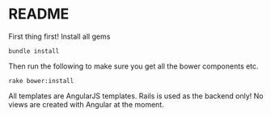 # README

First thing first! Install all gems

```
bundle install
```

Then run the following to make sure you get all the bower components etc.

```
rake bower:install
```

All templates are AngularJS templates. Rails is used as the backend only! No views are created with Angular at the moment.
